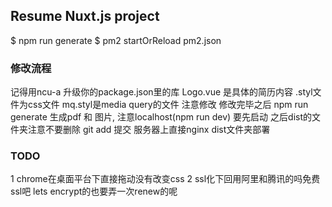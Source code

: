## Resume Nuxt.js project

$ npm run generate
$ pm2 startOrReload pm2.json

### 修改流程
记得用ncu-a 升级你的package.json里的库
Logo.vue 是具体的简历内容
.styl文件为css文件 mq.styl是media query的文件 注意修改
修改完毕之后 npm run generate 生成pdf 和 图片, 注意localhost(npm run dev) 要先启动
之后dist的文件夹注意不要删除 git add 提交
服务器上直接nginx dist文件夹部署

### TODO
1 chrome在桌面平台下直接拖动没有改变css
2 ssl化下回用阿里和腾讯的吗免费ssl吧 lets encrypt的也要弄一次renew的呢

